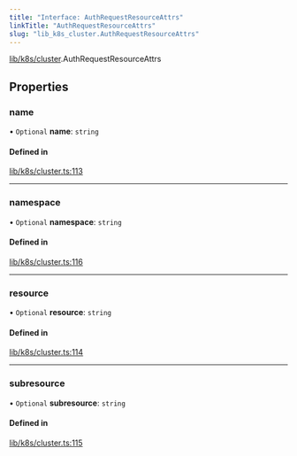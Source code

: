 ```yaml
---
title: "Interface: AuthRequestResourceAttrs"
linkTitle: "AuthRequestResourceAttrs"
slug: "lib_k8s_cluster.AuthRequestResourceAttrs"
---
```


[lib/k8s/cluster](../modules/lib_k8s_cluster.md).AuthRequestResourceAttrs

## Properties

### name

• `Optional` **name**: `string`

#### Defined in

[lib/k8s/cluster.ts:113](https://github.com/headlamp-k8s/headlamp/blob/a8b3c4c6/frontend/src/lib/k8s/cluster.ts#L113)

___

### namespace

• `Optional` **namespace**: `string`

#### Defined in

[lib/k8s/cluster.ts:116](https://github.com/headlamp-k8s/headlamp/blob/a8b3c4c6/frontend/src/lib/k8s/cluster.ts#L116)

___

### resource

• `Optional` **resource**: `string`

#### Defined in

[lib/k8s/cluster.ts:114](https://github.com/headlamp-k8s/headlamp/blob/a8b3c4c6/frontend/src/lib/k8s/cluster.ts#L114)

___

### subresource

• `Optional` **subresource**: `string`

#### Defined in

[lib/k8s/cluster.ts:115](https://github.com/headlamp-k8s/headlamp/blob/a8b3c4c6/frontend/src/lib/k8s/cluster.ts#L115)
